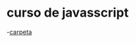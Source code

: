 # curso de javasscript

-[carpeta](https://JoseLuisUicab.github.io/curso_java_script/clase1)

<!-- https://github.com/JoseLuisUicab/curso_java_script.git -->
